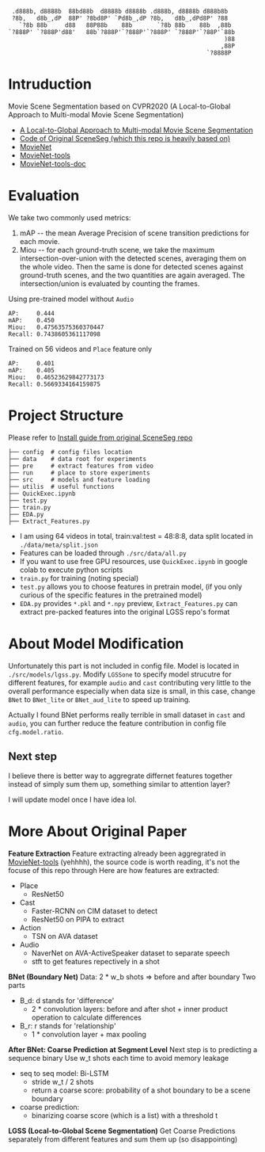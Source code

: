 ```
 .d888b, d8888b  88bd88b  d8888b d8888b .d888b, d8888b d888b8b  
 ?8b,   d8b_,dP  88P' ?8bd8P' `Pd8b_,dP ?8b,   d8b_,dPd8P' ?88  
   `?8b 88b     d88   88P88b    88b       `?8b 88b    88b  ,88b 
`?888P' `?888P'd88'   88b`?888P'`?888P'`?888P' `?888P'`?88P'`88b
                                                             )88
                                                            ,88P
                                                        `?8888P 
```

# Intruduction

Movie Scene Segmentation based on CVPR2020 (A Local-to-Global Approach to Multi-modal Movie Scene Segmentation)

- [A Local-to-Global Approach to Multi-modal Movie Scene Segmentation](https://anyirao.com/projects/SceneSeg.html)
- [Code of Original SceneSeg (which this repo is heavily based on)](https://github.com/AnyiRao/SceneSeg)
- [MovieNet](http://movienet.site/)
- [MovieNet-tools](https://github.com/movienet/movienet-tools)
- [MovieNet-tools-doc](http://docs.movienet.site/movie-toolbox/tools#get-started)


# Evaluation

We take two commonly used metrics:
1. mAP -- the mean Average Precision of scene transition predictions for each movie.
2. Miou -- for each ground-truth scene, we take the maximum intersection-over-union with the detected scenes, averaging them on the whole video. Then the same is done for detected scenes against ground-truth scenes, and the two quantities are again averaged. The intersection/union is evaluated by counting the frames.

Using pre-trained model without `Audio`
```
AP:     0.444
mAP:    0.450
Miou:   0.47563575360370447
Recall: 0.7438605361117098
```

Trained on 56 videos and `Place` feature only
```
AP:     0.401
mAP:    0.405
Miou:   0.46523629842773173
Recall: 0.5669334164159875
```


# Project Structure

Please refer to [Install guide from original SceneSeg repo](https://github.com/AnyiRao/SceneSeg/blob/master/docs/INSTALL.md)

```
├── config  # config files location
├── data    # data root for experiments
├── pre     # extract features from video
├── run     # place to store experiments
├── src     # models and feature loading
├── utilis  # useful functions 
├── QuickExec.ipynb
├── test.py
├── train.py
├── EDA.py
├── Extract_Features.py
```

- I am using 64 videos in total, train:val:test = 48:8:8, data split located in `./data/meta/split.json`
- Features can be loaded through `./src/data/all.py`
- If you want to use free GPU resources, use `QuickExec.ipynb` in google colab to execute python scripts
- `train.py` for training (noting special)
- `test.py` allows you to choose features in pretrain model, (if you only curious of the specific features in the pretrained model)
- `EDA.py` provides `*.pkl` and `*.npy` preview, `Extract_Features.py` can extract pre-packed features into the original LGSS repo's format


# About Model Modification

Unfortunately this part is not included in config file. 
Model is located in `./src/models/lgss.py`. 
Modify `LGSSone` to specify model strucutre for different features, for example `audio` and `cast` contributing very little to the overall performance especially when data size is small, in this case, change `BNet` to `BNet_lite` or `BNet_aud_lite` to speed up training. 

Actually I found BNet performs really terrible in small dataset in `cast` and `audio`, you can further reduce the feature contribution in config file `cfg.model.ratio`. 

## Next step

I believe there is better way to aggregrate differnet features together instead of simply sum them up, something similar to attention layer? 

I will update model once I have idea lol.


# More About Original Paper

__Feature Extraction__
Feature extracting already been aggregrated in [MovieNet-tools](https://github.com/movienet/movienet-tools) (yehhhh), the source code is worth reading, it's not the focuse of this repo through
Here are how features are extracted:
- Place
  - ResNet50
- Cast
  - Faster-RCNN on CIM dataset to detect
  - ResNet50 on PIPA to extract
- Action
  - TSN on AVA dataset
- Audio
  - NaverNet on AVA-ActiveSpeaker dataset to separate speech
  - stft to get features repectively in a shot

__BNet (Boundary Net)__
Data: 2 * w_b shots => before and after boundary
Two parts
- B_d: d stands for 'difference'
  - 2 * convolution layers: before and after shot + inner product operation to calculate differences
- B_r: r stands for 'relationship' 
  - 1 * convolution layer + max pooling

__After BNet: Coarse Prediction at Segment Level__
Next step is to predicting a sequence binary
Use w_t shots each time to avoid memory leakage
- seq to seq model: Bi-LSTM
  - stride w_t / 2 shots
  - return a coarse score: probability of a shot boundary to be a scene boundary
- coarse prediction: 
  - binarizing coarse score (which is a list) with a threshold t 

__LGSS (Local-to-Global Scene Segmentation)__
Get Coarse Predictions separately from different features and sum them up (so disappointing)
